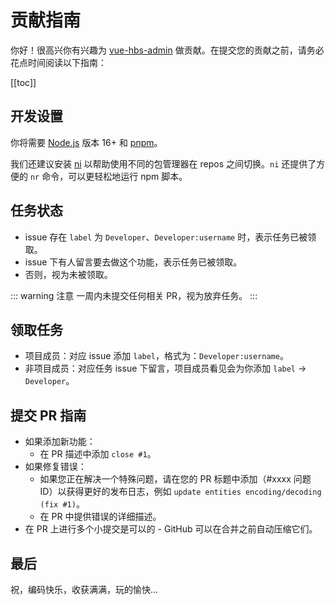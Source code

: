 # 贡献指南

你好！很高兴你有兴趣为 [vue-hbs-admin](https://github.com/Hongbusi/vue-hbs-admin) 做贡献。在提交您的贡献之前，请务必花点时间阅读以下指南：

[[toc]]

## 开发设置

你将需要 [Node.js](https://nodejs.org) 版本 16+ 和 [pnpm](https://github.com/pnpm/pnpm)。

我们还建议安装 [ni](https://github.com/antfu/ni) 以帮助使用不同的包管理器在 repos 之间切换。`ni` 还提供了方便的 `nr` 命令，可以更轻松地运行 npm 脚本。

## 任务状态

- issue 存在 `label` 为 `Developer`、`Developer:username` 时，表示任务已被领取。
- issue 下有人留言要去做这个功能，表示任务已被领取。
- 否则，视为未被领取。

::: warning 注意
一周内未提交任何相关 PR，视为放弃任务。
:::

## 领取任务

- 项目成员：对应 issue 添加 `label`，格式为：`Developer:username`。
- 非项目成员：对应任务 issue 下留言，项目成员看见会为你添加 `label` -> `Developer`。

## 提交 PR 指南

- 如果添加新功能：
  - 在 PR 描述中添加 `close #1`。
- 如果修复错误：
  - 如果您正在解决一个特殊问题，请在您的 PR 标题中添加（#xxxx 问题 ID）以获得更好的发布日志，例如 `update entities encoding/decoding (fix #1)`。
  - 在 PR 中提供错误的详细描述。
- 在 PR 上进行多个小提交是可以的 - GitHub 可以在合并之前自动压缩它们。

## 最后

祝，编码快乐，收获满满，玩的愉快...
